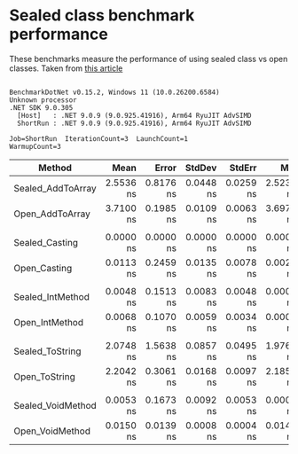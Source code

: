 # Sealed class benchmark performance

These benchmarks measure the performance of using sealed class vs open classes. Taken from [this article](https://code-maze.com/improve-performance-sealed-classes-dotnet/)

```

BenchmarkDotNet v0.15.2, Windows 11 (10.0.26200.6584)
Unknown processor
.NET SDK 9.0.305
  [Host]   : .NET 9.0.9 (9.0.925.41916), Arm64 RyuJIT AdvSIMD
  ShortRun : .NET 9.0.9 (9.0.925.41916), Arm64 RyuJIT AdvSIMD

Job=ShortRun  IterationCount=3  LaunchCount=1  
WarmupCount=3  

```
| Method            | Mean      | Error     | StdDev    | StdErr    | Min       | Max       | Op/s              | Gen0   | Allocated |
|------------------ |----------:|----------:|----------:|----------:|----------:|----------:|------------------:|-------:|----------:|
| Sealed_AddToArray | 2.5536 ns | 0.8176 ns | 0.0448 ns | 0.0259 ns | 2.5239 ns | 2.6052 ns |     391,596,515.1 | 0.0057 |      24 B |
| Open_AddToArray   | 3.7100 ns | 0.1985 ns | 0.0109 ns | 0.0063 ns | 3.6979 ns | 3.7190 ns |     269,544,920.9 | 0.0057 |      24 B |
|                   |           |           |           |           |           |           |                   |        |           |
| Sealed_Casting    | 0.0000 ns | 0.0000 ns | 0.0000 ns | 0.0000 ns | 0.0000 ns | 0.0000 ns |          Infinity |      - |         - |
| Open_Casting      | 0.0113 ns | 0.2459 ns | 0.0135 ns | 0.0078 ns | 0.0024 ns | 0.0268 ns |  88,719,441,225.1 |      - |         - |
|                   |           |           |           |           |           |           |                   |        |           |
| Sealed_IntMethod  | 0.0048 ns | 0.1513 ns | 0.0083 ns | 0.0048 ns | 0.0000 ns | 0.0144 ns | 208,872,096,485.5 |      - |         - |
| Open_IntMethod    | 0.0068 ns | 0.1070 ns | 0.0059 ns | 0.0034 ns | 0.0000 ns | 0.0106 ns | 148,050,587,932.5 |      - |         - |
|                   |           |           |           |           |           |           |                   |        |           |
| Sealed_ToString   | 2.0748 ns | 1.5638 ns | 0.0857 ns | 0.0495 ns | 1.9763 ns | 2.1330 ns |     481,980,441.0 |      - |         - |
| Open_ToString     | 2.2042 ns | 0.3061 ns | 0.0168 ns | 0.0097 ns | 2.1857 ns | 2.2184 ns |     453,686,009.4 |      - |         - |
|                   |           |           |           |           |           |           |                   |        |           |
| Sealed_VoidMethod | 0.0053 ns | 0.1673 ns | 0.0092 ns | 0.0053 ns | 0.0000 ns | 0.0159 ns | 188,875,007,153.4 |      - |         - |
| Open_VoidMethod   | 0.0150 ns | 0.0139 ns | 0.0008 ns | 0.0004 ns | 0.0142 ns | 0.0157 ns |  66,669,401,528.3 |      - |         - |
